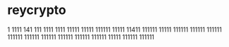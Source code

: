 # reycrypto
1
1111
141
111
1111
1111
11111
11111
111111
11111
11411
111111
11111
111111
111111
111111
111111
111111
111111
111111
111111
111111
11111
111111
111111
